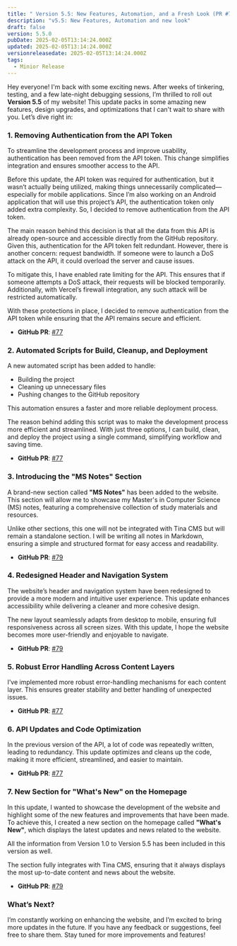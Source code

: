 ```yaml
---
title: " Version 5.5: New Features, Automation, and a Fresh Look (PR #77 & PR #78)"
description: "v5.5: New Features, Automation and new look"
draft: false
version: 5.5.0
pubDate: 2025-02-05T13:14:24.000Z
updated: 2025-02-05T13:14:24.000Z
versionreleasedate: 2025-02-05T13:14:24.000Z
tags:
  - Minior Release
---
```


Hey everyone! I'm back with some exciting news. After weeks of tinkering, testing, and a few late-night debugging sessions, I’m thrilled to roll out **Version 5.5** of my website! This update packs in some amazing new features, design upgrades, and optimizations that I can't wait to share with you. Let’s dive right in:

### 1. Removing Authentication from the API Token

To streamline the development process and improve usability, authentication has been removed from the API token. This change simplifies integration and ensures smoother access to the API.

Before this update, the API token was required for authentication, but it wasn’t actually being utilized, making things unnecessarily complicated—especially for mobile applications. Since I’m also working on an Android application that will use this project’s API, the authentication token only added extra complexity. So, I decided to remove authentication from the API token.

The main reason behind this decision is that all the data from this API is already open-source and accessible directly from the GitHub repository. Given this, authentication for the API token felt redundant. However, there is another concern: request bandwidth. If someone were to launch a DoS attack on the API, it could overload the server and cause issues.

To mitigate this, I have enabled rate limiting for the API. This ensures that if someone attempts a DoS attack, their requests will be blocked temporarily. Additionally, with Vercel’s firewall integration, any such attack will be restricted automatically.

With these protections in place, I decided to remove authentication from the API token while ensuring that the API remains secure and efficient.

- **GitHub PR**: [#77](https://github.com/rafay99-epic/Astro-Portfolio-Blog/pull/77)

### 2. Automated Scripts for Build, Cleanup, and Deployment

A new automated script has been added to handle:

- Building the project
- Cleaning up unnecessary files
- Pushing changes to the GitHub repository

This automation ensures a faster and more reliable deployment process.

The reason behind adding this script was to make the development process more efficient and streamlined. With just three options, I can build, clean, and deploy the project using a single command, simplifying workflow and saving time.

- **GitHub PR**: [#77](https://github.com/rafay99-epic/Astro-Portfolio-Blog/pull/77)

### 3. Introducing the "MS Notes" Section

A brand-new section called **"MS Notes"** has been added to the website. This section will allow me to showcase my Master's in Computer Science (MS) notes, featuring a comprehensive collection of study materials and resources.

Unlike other sections, this one will not be integrated with Tina CMS but will remain a standalone section. I will be writing all notes in Markdown, ensuring a simple and structured format for easy access and readability.

- **GitHub PR**: [#79](https://github.com/rafay99-epic/Astro-Portfolio-Blog/pull/79)

### 4. Redesigned Header and Navigation System

The website’s header and navigation system have been redesigned to provide a more modern and intuitive user experience. This update enhances accessibility while delivering a cleaner and more cohesive design.

The new layout seamlessly adapts from desktop to mobile, ensuring full responsiveness across all screen sizes. With this update, I hope the website becomes more user-friendly and enjoyable to navigate.

- **GitHub PR**: [#79](https://github.com/rafay99-epic/Astro-Portfolio-Blog/pull/79)

### 5. Robust Error Handling Across Content Layers

I’ve implemented more robust error-handling mechanisms for each content layer. This ensures greater stability and better handling of unexpected issues.

- **GitHub PR**: [#77](https://github.com/rafay99-epic/Astro-Portfolio-Blog/pull/77)

### 6. API Updates and Code Optimization

In the previous version of the API, a lot of code was repeatedly written, leading to redundancy. This update optimizes and cleans up the code, making it more efficient, streamlined, and easier to maintain.

- **GitHub PR**: [#77](https://github.com/rafay99-epic/Astro-Portfolio-Blog/pull/77)

### 7. New Section for "What's New" on the Homepage

In this update, I wanted to showcase the development of the website and highlight some of the new features and improvements that have been made. To achieve this, I created a new section on the homepage called **"What's New"**, which displays the latest updates and news related to the website.

All the information from Version 1.0 to Version 5.5 has been included in this version as well.

The section fully integrates with Tina CMS, ensuring that it always displays the most up-to-date content and news about the website.

- **GitHub PR**: [#79](https://github.com/rafay99-epic/Astro-Portfolio-Blog/pull/78)

### What’s Next?

I’m constantly working on enhancing the website, and I’m excited to bring more updates in the future. If you have any feedback or suggestions, feel free to share them. Stay tuned for more improvements and features!
